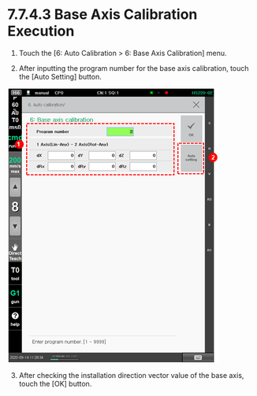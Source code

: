 # 7.7.4.3 Base Axis Calibration Execution

1.	Touch the \[6: Auto Calibration &gt; 6: Base Axis Calibration\] menu.

2.	After inputting the program number for the base axis calibration, touch the \[Auto Setting\] button.

![](../../../_assets/image%20%28496%29.png)

3.	After checking the installation direction vector value of the base axis, touch the \[OK\] button.

